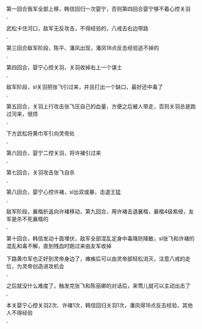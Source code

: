 第一回合我军全部上移，韩信回归一次婴宁，否则第四回合婴宁够不着心控关羽

<img src="https://raw.githubusercontent.com/Avanti1980/myth-of-three-kingdoms/master/img/07/01.jpg" style="zoom:25%;" />

武松卡住河口，敌军无反攻击，不得经验的，八戒去右边带路

<img src="https://raw.githubusercontent.com/Avanti1980/myth-of-three-kingdoms/master/img/07/02.jpg" style="zoom:25%;" />

第三回合敌军阶段，陈平、潘凤出现，潘凤18点反击经验逃不掉的

<img src="https://raw.githubusercontent.com/Avanti1980/myth-of-three-kingdoms/master/img/07/03.jpg" style="zoom:25%;" />

第四回合，婴宁心控关羽，关羽收掉右上一个谋士

<img src="https://raw.githubusercontent.com/Avanti1980/myth-of-three-kingdoms/master/img/07/04.jpg" style="zoom:25%;" />

敌军阶段，sl关羽把张飞引过来，并且打出一个缺口，最好还中毒了

<img src="https://raw.githubusercontent.com/Avanti1980/myth-of-three-kingdoms/master/img/07/05.jpg" style="zoom:25%;" />

第五回合，关羽上行攻击张飞压自己的血量，方便之后被人带走，否则关羽总是跑过河来，很烦

<img src="https://raw.githubusercontent.com/Avanti1980/myth-of-three-kingdoms/master/img/07/06.jpg" style="zoom:25%;" />

下方武松将黄巾军引向灵帝处

<img src="https://raw.githubusercontent.com/Avanti1980/myth-of-three-kingdoms/master/img/07/07.jpg" style="zoom:25%;" />

第六回合，婴宁二控关羽，将许褚引过来

<img src="https://raw.githubusercontent.com/Avanti1980/myth-of-three-kingdoms/master/img/07/08.jpg" style="zoom:25%;" />

第七回合，关羽攻击张飞自杀

<img src="https://raw.githubusercontent.com/Avanti1980/myth-of-three-kingdoms/master/img/07/09.jpg" style="zoom:25%;" />

第八回合，婴宁心控许褚，sl出双或暴，击退王猛

<img src="https://raw.githubusercontent.com/Avanti1980/myth-of-three-kingdoms/master/img/07/10.jpg" style="zoom:25%;" />

敌军阶段，襄楷折返向许褚移动，第九回合，用许褚击退襄楷，襄楷4级紫绶，友军是杀不死襄楷的

<img src="https://raw.githubusercontent.com/Avanti1980/myth-of-three-kingdoms/master/img/07/11.jpg" style="zoom:25%;" />

第十回合，韩信发动十面埋伏，敌军全部混乱定身中毒降防降敏，sl张飞和许褚的混乱和毒不解，直到残血时跑过来由友军收掉

下路黄巾军也正好到灵帝身边了，瘫痪后可以由灵帝部轻松消灭，注意八戒的走位，为灵帝创造进攻机会

<img src="https://raw.githubusercontent.com/Avanti1980/myth-of-three-kingdoms/master/img/07/12.jpg" style="zoom:25%;" />

之后就没什么难度了，触发完张飞和陈丽卿的对话后，来莺儿就可以主动出击了

<img src="https://raw.githubusercontent.com/Avanti1980/myth-of-three-kingdoms/master/img/07/13.jpg" style="zoom:25%;" />

本关婴宁心控关羽2次、许褚1次，韩信回归关羽1次，潘凤得18点反击经验，其他人不得经验

<img src="https://raw.githubusercontent.com/Avanti1980/myth-of-three-kingdoms/master/img/07/14.jpg" style="zoom:25%;" />